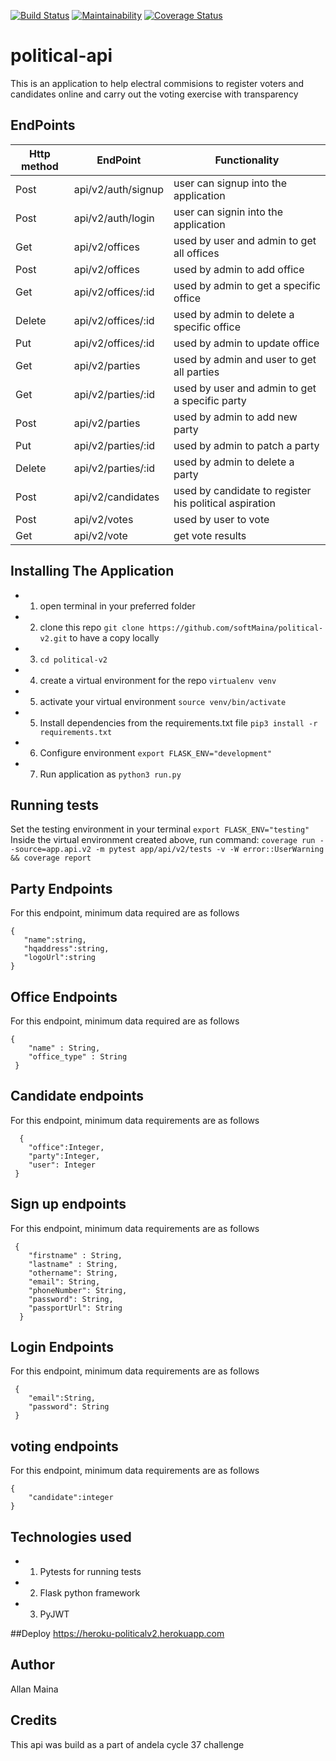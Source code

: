 [![Build Status](https://travis-ci.org/softMaina/political-v2.svg?branch=develop)](https://travis-ci.org/softMaina/political-v2)
[![Maintainability](https://api.codeclimate.com/v1/badges/903b8f4c158d90de0833/maintainability)](https://codeclimate.com/github/softMaina/political-v2/maintainability)
[![Coverage Status](https://coveralls.io/repos/github/softMaina/political-v2/badge.svg)](https://coveralls.io/github/softMaina/political-v2)

# political-api

This is an application to help electral commisions to register voters and candidates online and carry out the voting exercise with transparency

## EndPoints

| Http method  | EndPoint | Functionality |
| ------------- | ------------- |---------|
| Post | api/v2/auth/signup | user can signup into the application|
| Post | api/v2/auth/login | user can signin into the application |
| Get  | api/v2/offices  | used by user and admin to get all offices |
| Post  | api/v2/offices  | used by admin to add office |
| Get | api/v2/offices/:id| used by admin to get a specific office |
| Delete | api/v2/offices/:id | used by admin to delete a specific office|
| Put | api/v2/offices/:id | used by admin to update office|
| Get | api/v2/parties | used by admin and user to get all parties |
| Get | api/v2/parties/:id | used by user and admin to get a specific party |
| Post | api/v2/parties | used by admin to add new party |
| Put | api/v2/parties/:id | used by admin to patch a party |
| Delete | api/v2/parties/:id | used by admin to delete a party |
| Post | api/v2/candidates | used by candidate to register his political aspiration |
| Post | api/v2/votes | used by user to vote|
| Get | api/v2/vote | get vote results |

## Installing The Application
- 1. open terminal in your preferred folder
- 2. clone this repo `git clone https://github.com/softMaina/political-v2.git` to have a copy locally
- 3. `cd political-v2`
- 4. create a virtual environment for the repo `virtualenv venv`
- 5. activate your virtual environment `source venv/bin/activate`
- 5. Install dependencies from the requirements.txt file `pip3 install -r requirements.txt`
- 6. Configure environment `export FLASK_ENV="development"`
- 7. Run application as `python3 run.py`

## Running tests
Set the testing environment in your terminal `export FLASK_ENV="testing"`
Inside the virtual environment created above, run command: `coverage run --source=app.api.v2 -m pytest app/api/v2/tests -v -W error::UserWarning && coverage report`

## Party Endpoints
For this endpoint, minimum data required are as follows

 ```
 {
    "name":string,
    "hqaddress":string,
    "logoUrl":string
 }
 ```

## Office Endpoints
For this endpoint, minimum data required are as follows

```
{
    "name" : String, 
    "office_type" : String
 }
 ```
 ## Candidate endpoints
For this endpoint, minimum data requirements are as follows
```
  {
	"office":Integer,
	"party":Integer,
	"user": Integer
 }
```
## Sign up endpoints
For this endpoint, minimum data requirements are as follows
```
 {
    "firstname" : String,
    "lastname" : String,
    "othername": String,
    "email": String,
    "phoneNumber": String,
    "password": String,
    "passportUrl": String
  }

```
## Login Endpoints
For this endpoint, minimum data requirements are as follows
```
 {
	"email":String,
	"password": String
 }
```
## voting endpoints
For this endpoint, minimum data requirements are as follows

```
{
	"candidate":integer
}
```


## Technologies used
- 1. Pytests for running tests
- 2. Flask python framework
- 3. PyJWT

##Deploy
https://heroku-politicalv2.herokuapp.com

## Author
Allan Maina

## Credits
This api was build as a part of andela cycle 37 challenge

